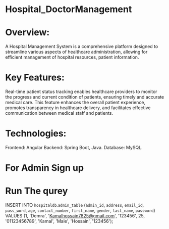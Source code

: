 # Hospital_DoctorManagement
# Overview: 
A Hospital Management System is a comprehensive platform designed to streamline various aspects of healthcare administration, allowing for efficient management of hospital resources, patient information.
# Key Features: 
Real-time patient status tracking enables healthcare providers to monitor the progress and current condition of patients, ensuring timely and accurate medical care. This feature enhances the overall patient experience, promotes transparency in healthcare delivery, and facilitates effective communication between medical staff and patients.

# Technologies:
Frontend: Angular
Backend: Spring Boot, Java.
Database: MySQL.

# For Admin Sign up
# Run The qurey 
  INSERT INTO `hospitaldb`.`admin_table` (`admin_id`, `address`, `email_id`, `pass_word`, `age`, `contact_number`, `first_name`, `gender`, `last_name`, `password`) VALUES (1, 'Demra', 'Kamalhossain7825@gmail.com', '123456', 25, '01123456789', 'Kamal', 'Male', 'Hossain', '123456');
